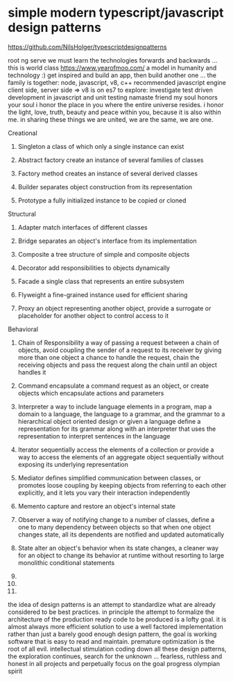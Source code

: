 # simple modern typescript/javascript design patterns
https://github.com/NilsHolger/typescriptdesignpatterns

root ng serve
we must learn the technologies forwards and backwards ... 
this is world class https://www.yearofmoo.com/ a model in humanity and technology :)
get inspired and build an app, then build another one ...
the family is together: node, javascript, v8, c++
recommended javascript engine client side, server side => v8 is on es7
to explore: investigate test driven development in javascript and unit testing
namaste friend
my soul honors your soul
i honor the place in you where
the entire universe resides.
i honor the light, love, truth,
beauty and peace within you,
because it is also within me.
in sharing these things
we are united, we are the same,
we are one.

Creational

1. Singleton
a class of which only a single instance can exist

2. Abstract factory
create an instance of several families of classes

3. Factory method
creates an instance of several derived classes

4. Builder
separates object construction from its representation

5. Prototype
a fully initialized instance to be copied or cloned

Structural

1. Adapter
match interfaces of different classes

2. Bridge
separates an object's interface from its implementation

3. Composite
a tree structure of simple and composite objects

4. Decorator
add responsibilities to objects dynamically

5. Facade
a single class that represents an entire subsystem

6. Flyweight
a fine-grained instance used for efficient sharing

7. Proxy
an object representing another object, provide a surrogate or placeholder for another object to control access to it

Behavioral

1. Chain of Responsibility
a way of passing a request between a chain of objects, avoid coupling the sender of a request to its receiver by giving
more than one object a chance to handle the request, chain the receiving objects and pass the request along the chain
until an object handles it

2. Command
encapsulate a command request as an object, or create objects which encapsulate actions and parameters

3. Interpreter
a way to include language elements in a program, map a domain to a language, the language to a grammar, and the grammar
to a hierarchical object oriented design or given a language define a representation for its grammar along with an
interpreter that uses the representation to interpret sentences in the language

4. Iterator
sequentially access the elements of a collection or provide a way to access the elements of an aggregate object
sequentially without exposing its underlying representation

5. Mediator
defines simplified communication between classes, or promotes loose coupling by keeping objects from referring
to each other explicitly, and it lets you vary their interaction independently 

6. Memento
capture and restore an object's internal state 

7. Observer
a way of notifying change to a number of classes, define a one to many dependency between objects so that when
one object changes state, all its dependents are notified and updated automatically 

8. State
alter an object's behavior when its state changes, a cleaner way for an object to change its behavior at runtime
without resorting to large monolithic conditional statements

9. 

10.

11.


the idea of design patterns is an attempt to standardize what are already considered to be best practices.
in principle the attempt to formalize the architecture of the production ready code to be produced is a lofty goal.
it is almost always more efficient solution to use a well factored implementation rather than just a barely good enough
design pattern, the goal is working software that is easy to read and maintain.
premature optimization is the root of all evil. intellectual stimulation coding down all these design patterns,
the exploration continues, search for the unknown ...
fearless, ruthless and honest in all projects and perpetually focus on the goal progress olympian spirit
